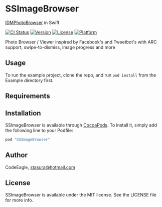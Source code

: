 # SSImageBrowser 

[IDMPhotoBrowser](https://github.com/ideaismobile/IDMPhotoBrowser) in Swift

[![CI Status](http://img.shields.io/travis/CodeEagle/SSImageBrowser.svg?style=flat)](https://travis-ci.org/CodeEagle/SSImageBrowser)
[![Version](https://img.shields.io/cocoapods/v/SSImageBrowser.svg?style=flat)](http://cocoapods.org/pods/SSImageBrowser)
[![License](https://img.shields.io/cocoapods/l/SSImageBrowser.svg?style=flat)](http://cocoapods.org/pods/SSImageBrowser)
[![Platform](https://img.shields.io/cocoapods/p/SSImageBrowser.svg?style=flat)](http://cocoapods.org/pods/SSImageBrowser)


Photo Browser / Viewer inspired by Facebook's and Tweetbot's with ARC support, swipe-to-dismiss, image progress and more

## Usage

To run the example project, clone the repo, and run `pod install` from the Example directory first.

## Requirements

## Installation

SSImageBrowser is available through [CocoaPods](http://cocoapods.org). To install
it, simply add the following line to your Podfile:

```ruby
pod "SSImageBrowser"
```

## Author

CodeEagle, stasura@hotmail.com

## License

SSImageBrowser is available under the MIT license. See the LICENSE file for more info.
